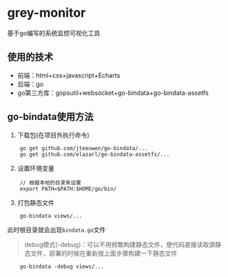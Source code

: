 # grey-monitor
基于go编写的系统监控可视化工具

## 使用的技术
- 前端：html+css+javascript+Echarts
- 后端：go
- go第三方库：gopsutil+websocket+go-bindata+go-bindata-assetfs

## go-bindata使用方法
1. 下载包(在项目外执行命令)
```shell script
    go get github.com/jteeuwen/go-bindata/...
    go get github.com/elazarl/go-bindata-assetfs/...
```
2. 设置环境变量
```shell script
    // 根据本地的目录来设置
    export PATH=$PATH:$HOME/go/bin/  
```
3. 打包静态文件
```shell script
    go-bindata views/...
```
此时根目录就会出现`bindata.go`文件
> debug模式(-debug)：可以不用频繁构建静态文件，使代码直接读取源静态文件，部署的时候在重新按上面步骤构建一下静态文件
```shell script
    go-bindata -debug views/...
```